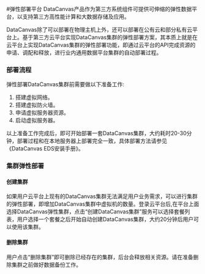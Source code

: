 #弹性部署平台 
DataCanvas产品作为第三方系统组件可提供可伸缩的弹性数据平台，以支持第三方高性能计算和大数据存储及应用。

DataCanvas除了可以部署在物理主机上外，还可以部署在公有云和部分私有云平台上。基于第三方云平台实现DataCanvas集群的弹性部署方案，其本质上就是在云平台上实现DataCanvas集群的弹性部署功能，即通过云平台的API完成资源的申请、调配和释放，进行业内通用数据平台集群的自动部署过程。

### 部署流程

弹性部署DataCanvas集群前需要做以下准备工作:  
  
<ol>
<li>搭建虚拟网络。</li>
<li>搭建虚拟防火墙。</li>
<li>申请虚拟服务器资源。</li>
<li>启动虚拟服务器。</li>
</ol>

以上准备工作完成后，即可开始部署一套DataCanvas集群，大约耗时20-30分钟，部署过程和在本地服务器上部署完全一致，具体部署方法请参见《DataCanvas EDS安装手册》。

### 集群弹性部署

#### 创建集群 

如果用户云平台上现有的DataCanvas集群无法满足用户业务需求，可以进行集群的弹性部署，即增加DataCanvas集群中虚拟机的数量。登录云平台后,在平台上面选择DataCanvas弹性集群，点击“创建DataCanvas集群”服务可以选择套餐列表，用户选择一个套餐之后开始自动创建DataCanvas集群，大约20分钟后用户可以使用该集群。

#### 删除集群 

用户点击“删除集群”即可删除已经存在的集群，后台会释放相关资源。请在准备删除集群之前做好数据备份工作。



    